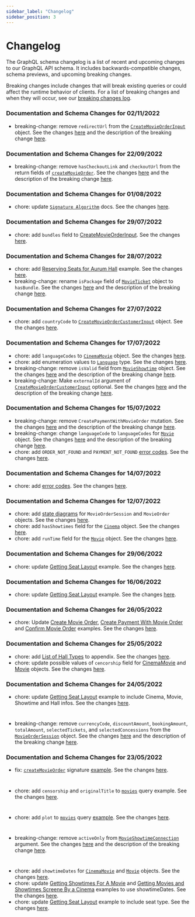 ```yaml
---
sidebar_label: "Changelog"
sidebar_position: 3
---
```


# Changelog

The GraphQL schema changelog is a list of recent and upcoming changes to our GraphQL API schema. It includes backwards-compatible changes, schema previews, and upcoming breaking changes.

Breaking changes include changes that will break existing queries or could affect the runtime behavior of clients. For a list of breaking changes and when they will occur, see our [breaking changes log](/docs/overview/breaking_changes).

### Documentation and Schema Changes for 02/11/2022

- breaking-change: remove `redirectUrl` from the [`CreateMovieOrderInput`](/docs/graphql/input_objects#createmovieorderinput) object. See the changes [here](https://github.com/wetix/openapi-doc/commit/b6be1b70113591028c4020937df0511655705b0a) and the description of the breaking change [here](/docs/overview/breaking_changes#breaking-changes-for-02112022).

### Documentation and Schema Changes for 22/09/2022

- breaking-change: remove `hasCheckoutLink` and `checkoutUrl` from the return fields of [`createMovieOrder`](/docs/graphql/mutations#createmovieorder). See the changes [here](https://github.com/wetix/openapi-doc/commit/34ce0c2393db1e1bbb3f28960fae43de2b7fdae4) and the description of the breaking change [here](/docs/overview/breaking_changes#breaking-changes-for-22092022).

### Documentation and Schema Changes for 01/08/2022

- chore: update [`Signature Algorithm`](/docs/security/signature) docs. See the changes [here](https://github.com/wetix/openapi-doc/commit/b1727ac80b42ef4b2acf2b55d06e062d088751a2).

### Documentation and Schema Changes for 29/07/2022

- chore: add `bundles` field to [CreateMovieOrderInput](/docs/graphql/input_objects#createmovieorderinput). See the changes [here](https://github.com/wetix/openapi-doc/commit/64cb4012bcb21dc2bca4094f3009febf0bfff43f).

### Documentation and Schema Changes for 28/07/2022

- chore: add [Reserving Seats for Aurum Hall](/docs/appendix/example#reserving-seats-for-aurum-hall) example. See the changes [here](https://github.com/wetix/openapi-doc/commit/a23c27e0cc7563f6b6f802280160259323fe5792).
- breaking-change: rename `isPackage` field of [`MovieTicket`](/docs/graphql/objects#movieticket) object to `hasBundle`. See the changes [here](https://github.com/wetix/openapi-doc/commit/c73d3d8160eeb1177fa4c55d76bd07d5a5ee758b) and the description of the breaking change [here](/docs/overview/breaking_changes#breaking-changes-for-28072022).

### Documentation and Schema Changes for 27/07/2022

- chore: add `countryCode` to [`CreateMovieOrderCustomerInput`](/docs/graphql/input_objects#createmovieordercustomerinput) object. See the changes [here](https://github.com/wetix/openapi-doc/commit/1daa697aea810f8d34bd234c54b672d0f7095b44).

### Documentation and Schema Changes for 17/07/2022

- chore: add `languageCodes` to [`CinemaMovie`](/docs/graphql/objects#cinemamovie) object. See the changes [here](https://github.com/wetix/openapi-doc/commit/5b84deba83bd1e9675da5bbb3d93c65a1bbbefdf).
- chore: add enumeration values to [`Language`](/docs/graphql/scalars#language) type. See the changes [here](https://github.com/wetix/openapi-doc/commit/d3ac68ec90453a749fe85da07f8daccc926c5256).
- breaking-change: remove `isValid` field from [`MovieShowtime`](/docs/graphql/objects#movieshowtime) object. See the changes [here](https://github.com/wetix/openapi-doc/commit/116f9e7ee618e383cb5063199be1071a50c54558) and the description of the breaking change [here](/docs/overview/breaking_changes#breaking-changes-for-17072022).
- breaking-change: Make `externalId` argument of [`CreateMovieOrderCustomerInput`](/docs/graphql/input_objects#createmovieordercustomerinput) optional. See the changes [here](https://github.com/wetix/openapi-doc/commit/7c2fbb7dc435d615e11042eeb197c93edb0eab30) and the description of the breaking change [here](/docs/overview/breaking_changes#breaking-changes-for-17072022).

### Documentation and Schema Changes for 15/07/2022

- breaking-change: remove `CreatePaymentWithMovieOrder` mutation. See the changes [here](https://github.com/wetix/openapi-doc/commit/260818c46b99980ce9e0ca481e2aa7ef36aad47b) and the description of the breaking change [here](/docs/overview/breaking_changes#breaking-changes-for-15072022).
- breaking-change: change `languageCode` to `languageCodes` for [`Movie`](/docs/graphql/objects#movie) object. See the changes [here](https://github.com/wetix/openapi-doc/commit/214abeb601702f1af7f18086618689e838b99955) and the description of the breaking change [here](/docs/overview/breaking_changes#breaking-changes-for-15072022).
- chore: add `ORDER_NOT_FOUND` and `PAYMENT_NOT_FOUND` [error codes](/docs/appendix/error_codes). See the changes [here](https://github.com/wetix/openapi-doc/commit/22d74bc3e1d111b92131cf068ee78eb984d07c5e).

### Documentation and Schema Changes for 14/07/2022

- chore: add [error codes](/docs/appendix/error_codes). See the changes [here](https://github.com/wetix/openapi-doc/commit/e59083a95f8f7fd1204f6d22ad2d2060aa9d5c1c).

### Documentation and Schema Changes for 12/07/2022

- chore: add [state diagrams](/docs/appendix/flow#state-diagrams) for `MovieOrderSession` and `MovieOrder` objects. See the changes [here](https://github.com/wetix/openapi-doc/commit/1275292de081871a476c5d0ae146704c15e21fd0).
- chore: add `hasShowtimes` field for the [`Cinema`](/docs/graphql/objects#cinema) object. See the changes [here](https://github.com/wetix/openapi-doc/commit/e146770373ff4361217bd1fed734d247374e835a).
- chore: add `runTime` field for the [`Movie`](/docs/graphql/objects#movie) object. See the changes [here](https://github.com/wetix/openapi-doc/commit/b8bef2854483a0a7cd1413e9b3d9311957c4b51a).

### Documentation and Schema Changes for 29/06/2022

- chore: update [Getting Seat Layout](/docs/appendix/example#creating-movieordersession-to-get-seat-layout) example. See the changes [here](https://github.com/wetix/openapi-doc/commit/b554693c35040745b15fb2ba97d9963584986bb2).

### Documentation and Schema Changes for 16/06/2022

- chore: update [Getting Seat Layout](/docs/appendix/example#creating-movieordersession-to-get-seat-layout) example. See the changes [here](https://github.com/wetix/openapi-doc/commit/0e97fe50645268147ed1b2f9b933096ef3428abb).

### Documentation and Schema Changes for 26/05/2022

- chore: Update [Create Movie Order](/docs/appendix/example#create-movie-order), [Create Payment With Movie Order](/docs/appendix/example#create-payment-with-movie-order) and [Confirm Movie Order](/docs/appendix/example#confirm-movie-order) examples. See the changes [here](https://github.com/wetix/openapi-doc/commit/a4f3e98ccdfb455f6c0725a1a70665dc6961a3e0).

### Documentation and Schema Changes for 25/05/2022

- chore: add [List of Hall Types](/docs/appendix/others#list-of-hall-types) to appendix. See the changes [here](https://github.com/wetix/openapi-doc/pull/70/commits/356599ae375c2ad94c013ac9b09db28dd23d7396).
- chore: update possible values of `cencorship` field for [CinemaMovie](/docs/graphql/objects#cinemamovie) and [Movie](/docs/graphql/objects#movie) objects. See the changes [here](https://github.com/wetix/openapi-doc/pull/70/commits/d0026a1f08be3205a993f253a584d87709b287f9).

### Documentation and Schema Changes for 24/05/2022

- chore: update [Getting Seat Layout](/docs/appendix/example#getting-seat-layout) example to include Cinema, Movie, Showtime and Hall infos. See the changes [here](https://github.com/wetix/openapi-doc/commit/3595540b9eb422ea18de354ef033bdd93b1d0c5c).

#

- breaking-change: remove `currencyCode`, `discountAmount`, `bookingAmount`, `totalAmount`, `selectedTickets`, and `selectedConcessions` from the [`MovieOrderSession`](/docs/graphql/objects#movieordersession) object. See the changes [here](https://github.com/wetix/openapi-doc/commit/56e4ee7707115660422bd8f6d22a65710a88989d) and the description of the breaking change [here](/docs/overview/breaking_changes#breaking-changes-for-24052022).

### Documentation and Schema Changes for 23/05/2022

- fix: [`createMovieOrder`](/docs/graphql/mutations#createmovieorder) signature [example](/docs/appendix/example#create-movie-order). See the changes [here](https://github.com/wetix/openapi-doc/pull/67/commits/6aae48e91f190e855598c54fff23ae0462725555).

#

- chore: add `censorship` and `originalTitle` to [`movies`](/docs/graphql/queries#movies) query example. See the changes [here](https://github.com/wetix/openapi-doc/pull/67/commits/9515e8e6dbd029b6bbef55db349bb54371f9d1f5).

#

- chore: add `plot` to [`movies`](/docs/graphql/queries#movies) query [example](/docs/appendix/example#getting-now-showing-and-coming-soon-movies). See the changes [here](https://github.com/wetix/openapi-doc/pull/67/commits/6722e37d6a16b9374f800390758348c570419966).

#

- breaking-change: remove `activeOnly` from [`MovieShowtimeConnection`](/docs/graphql/objects#movieshowtimeconnection) argument. See the changes [here](https://github.com/wetix/openapi-doc/pull/67/commits/32a343b6a4524605f7789538c7af1a58ed5fe0fe) and the description of the breaking change [here](/docs/overview/breaking_changes#breaking-changes-for-23052022).

#

- chore: add `showtimeDates` for [`CinemaMovie`](/docs/graphql/objects#cinemamovie) and [`Movie`](/docs/graphql/objects#movie) objects. See the changes [here](https://github.com/wetix/openapi-doc/commit/fd27b8e02526f26a61bb5cf5854d1056222a1647).
- chore: update [Getting Showtimes For A Movie](/docs/appendix/example#getting-showtimes-for-a-movie) and [Getting Movies and Showtimes Screene By a Cinema](/docs/appendix/example#getting-movies-and-showtimes-screened-by-a-cinema) examples to use showtimeDates. See the changes [here](https://github.com/wetix/openapi-doc/commit/307f5f8fde4a929d51278bb2b5d0a5f39461bb22).
- chore: update [Getting Seat Layout](/docs/appendix/example#getting-seat-layout) example to include seat type. See the changes [here](https://github.com/wetix/openapi-doc/pull/68/commits/c81d5a74fad16c311c641ea5bd6cebb972cb3031).

